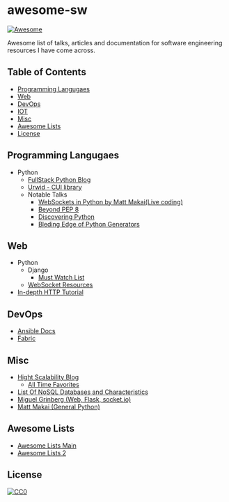 # awesome-sw
[![Awesome](https://cdn.rawgit.com/sindresorhus/awesome/d7305f38d29fed78fa85652e3a63e154dd8e8829/media/badge.svg)](https://github.com/sindresorhus/awesome)

Awesome list of talks, articles and documentation for software engineering resources I have come across. 

## Table of Contents

- [Programming Langugaes](#programing-languages)
- [Web](#web)
- [DevOps](#devops)
- [IOT](#iot)
- [Misc](#misc)
- [Awesome Lists](#awesome-lists)
- [License](#license)


## Programming Langugaes

- Python
  - [FullStack Python Blog](http://www.fullstackpython.com/)
  - [Urwid - CUI library](https://github.com/urwid/urwid)
  - Notable Talks
    - [WebSockets in Python by Matt Makai(Live coding)](https://www.youtube.com/watch?v=L5YQbNrFfyw)
    - [Beyond PEP 8](https://www.youtube.com/watch?v=wf-BqAjZb8M)
    - [Discovering Python](https://www.youtube.com/watch?v=RZ4Sn-Y7AP8)
    - [Bleding Edge of Python Generators](https://www.youtube.com/watch?v=5-qadlG7tWo)
 
## Web

- Python
  - Django  
    - [Must Watch List](https://gitlab.com/rosarior/django-must-watch)
  - [WebSocket Resources](http://www.mattmakai.com/websockets-python-resources.html)
- [In-depth HTTP Tutorial](http://www.tutorialspoint.com/http/index.htm)

## DevOps

- [Ansible Docs](http://docs.ansible.com/ansible/)
- [Fabric](http://www.fabfile.org/)

<!-- ## IOT
- []()
 -->
## Misc

- [Hight Scalability Blog](http://highscalability.com/)
    - [All Time Favorites](http://highscalability.com/)
- [List Of NoSQL Databases and Characteristics](http://nosql-database.org/)
- [Miguel Grinberg (Web, Flask, socket.io)](http://blog.miguelgrinberg.com/)
- [Matt Makai   (General Python)](http://www.mattmakai.com/)

## Awesome Lists

- [Awesome Lists Main](https://github.com/sindresorhus/awesome)
- [Awesome Lists 2](https://github.com/jnv/lists)

## License

[![CC0](http://mirrors.creativecommons.org/presskit/buttons/88x31/svg/cc-zero.svg)](https://creativecommons.org/publicdomain/zero/1.0/)
